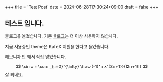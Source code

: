 +++
title = 'Test Post'
date = 2024-06-28T17:30:24+09:00
draft = false
+++

## 테스트 입니다.

블로그를 옮겼습니다. 기존 [블로그](https://velog.io/@aerae)는 더 이상 사용하지 않습니다.

지금 사용중인 theme은 KaTeX 지원을 한다고 들었습니다.

해보니까 안 돼서 직접 넣었습니다.

$$
\sin x = \sum _{n=0}^{\infty} \frac{(-1)^n x^{2n+1}}{(2n+1)!}
$$
잘 되네요.
